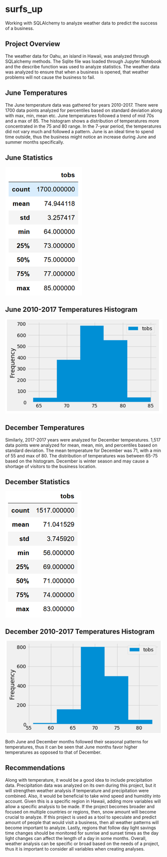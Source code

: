 # surfs_up
Working with SQLAlchemy to analyze weather data to predict the success of a business. 

## Project Overview
 The weather data for Oahu, an island in Hawaii, was analyzed through SQLalchemy methods. The Sqlite file was loaded through Jupyter Notebook and the describe function was used to analyze statistics. The weather data was analyzed to ensure that when a business is opened, that weather problems will not cause the business to fail. 
## June Temperatures
 The June temperature data was gathered for years 2010-2017. There were 1700 data points analyzed for percentiles based on standard deviation along with max, min, mean etc. June temperatures followed a trend of mid 70s and a max of 85. The histogram shows a distribution of temperatures more concentrated in the 75 and 80 range. In the 7-year period, the temperatures did not vary much and followed a pattern. June is an ideal time to spend time outside, thus the business might notice an increase during June and summer months specifically. 
 ## June Statistics 
![JuneStats](JuneStats.png)
## June 2010-2017 Temperatures Histogram 
![JuneTempsHistogram](JuneTempsHistogram.png)

## December Temperatures 
 Similarly, 2017-2017 years were analyzed for December temperatures. 1,517 data points were analyzed for mean, mean, min, and percentiles based on standard deviation. The mean temperature for December was 71, with a min of 55 and max of 80. The distribution of temperatures was between 65-75 based on the histogram. December is winter season and may cause a shortage of visitors to the business location. 
 ## December Statistics 
![DecemberStats](DecemberStats.png)
## December 2010-2017 Temperatures Histogram 
![DecemberTempsHistogram](DecemberTempsHistogram.png)

Both June and December months followed their seasonal patterns for temperatures, thus it can be seen that June months favor higher temperatures as opposed to that of December. 

## Recommendations 
 Along with temperature, it would be a good idea to include precipitation data. Precipitation data was analyzed on its own during this project, but it will strengthen weather analysis if temperature and precipitation were combined. Also, it would be beneficial to take wind speed and humidity into account. Given this is a specific region in Hawaii, adding more variables will allow a specific analysis to be made. If the project becomes broader and focused on multiple countries or regions, then, snow amount will become crucial to analyze. If this project is used as a tool to speculate and predict amount of people that would visit a business, then all weather patterns will become important to analyze. Lastly, regions that follow day light savings time changes should be monitored for sunrise and sunset times as the day light changes can affect the length of a day in some months. Overall, weather analysis can be specific or broad based on the needs of a project, thus it is important to consider all variables when creating analyses.  
